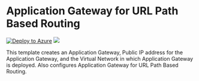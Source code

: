 # Application Gateway for URL Path Based Routing

[![Deploy to Azure](http://azuredeploy.net/deploybutton.png)](https://portal.azure.com/#create/Microsoft.Template/uri/https%3A%2F%2Fraw.githubusercontent.com%2FAzure%2Fazure-quickstart-templates%2Fmaster%2F201-application-gateway-url-path-based-routing%2Fazuredeploy.json)
<a href="http://armviz.io/#/?load=https%3A%2F%2Fraw.githubusercontent.com%2FAzure%2Fazure-quickstart-templates%2Fmaster%2F201-application-gateway-url-path-based-routing%2Fazuredeploy.json" target="_blank">
    <img src="http://armviz.io/visualizebutton.png"/>
</a>

This template creates an Application Gateway, Public IP address for the Application Gateway, and the Virtual Network in which Application Gateway is deployed. Also configures Application Gateway for URL Path Based Routing.
